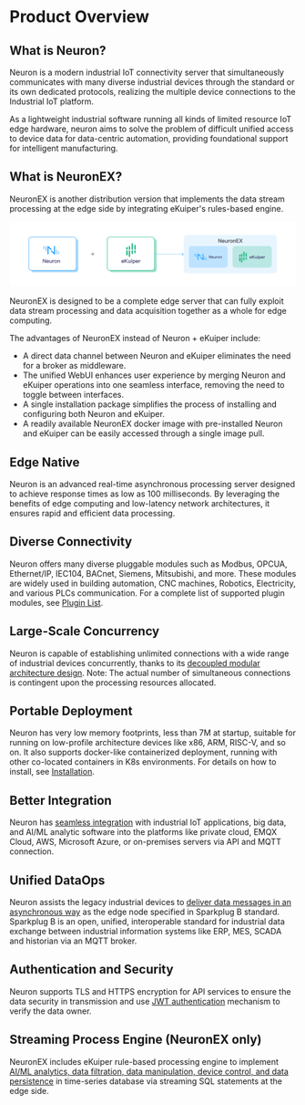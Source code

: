 # Product Overview

## What is Neuron?

Neuron is a modern industrial IoT connectivity server that simultaneously communicates with many diverse industrial devices through the standard or its own dedicated protocols, realizing the multiple device connections to the Industrial IoT platform.

As a lightweight industrial software running all kinds of limited resource IoT edge hardware, neuron aims to solve the problem of difficult unified access to device data for data-centric automation, providing foundational support for intelligent manufacturing.

## What is NeuronEX?

NeuronEX is another distribution version that implements the data stream processing at the edge side by integrating eKuiper's rules-based engine.

![NeuronEX](./introduction/assets/neuronex.png)

NeuronEX is designed to be a complete edge server that can fully exploit data stream processing and data acquisition together as a whole for edge computing.

The advantages of NeuronEX instead of Neuron + eKuiper include:
* A direct data channel between Neuron and eKuiper eliminates the need for a broker as middleware.
* The unified WebUI enhances user experience by merging Neuron and eKuiper operations into one seamless interface, removing the need to toggle between interfaces.
* A single installation package simplifies the process of installing and configuring both Neuron and eKuiper.
* A readily available NeuronEX docker image with pre-installed Neuron and eKuiper can be easily accessed through a single image pull.


## Edge Native

Neuron is an advanced real-time asynchronous processing server designed to achieve response times as low as 100 milliseconds. By leveraging the benefits of edge computing and low-latency network architectures, it ensures rapid and efficient data processing.

## Diverse Connectivity

Neuron offers many diverse pluggable modules such as Modbus, OPCUA, Ethernet/IP, IEC104, BACnet, Siemens, Mitsubishi, and more. These modules are widely used in building automation, CNC machines, Robotics, Electricity, and various PLCs communication. For a complete list of supported plugin modules, see [Plugin List](./introduction/plugin-list/plugin-list.md).

## Large-Scale Concurrency

Neuron is capable of establishing unlimited connections with a wide range of industrial devices concurrently, thanks to its [decoupled modular architecture design](./introduction/architecture/architecture.md). Note: The actual number of simultaneous connections is contingent upon the processing resources allocated.

## Portable Deployment

Neuron has very low memory footprints, less than 7M at startup, suitable for running on low-profile architecture devices like x86, ARM, RISC-V, and so on. It also supports docker-like containerized deployment, running with other co-located containers in K8s environments. For details on how to install, see [Installation](./installation/installation.md). 

## Better Integration

Neuron has [seamless integration](./integration/integration.md) with industrial IoT applications, big data, and AI/ML analytic software into the platforms like private cloud, EMQX Cloud, AWS, Microsoft Azure, or on-premises servers via API and MQTT connection.

## Unified DataOps

Neuron assists the legacy industrial devices to [deliver data messages in an asynchronous way](./use-cases/use_cases.md#mqtt-sparkplugb-solution) as the edge node specified in Sparkplug B standard. Sparkplug B is an open, unified, interoperable standard for industrial data exchange between industrial information systems like ERP, MES, SCADA and historian via an MQTT broker.

## Authentication and Security

Neuron supports TLS and HTTPS encryption for API services to ensure the data security in transmission and use [JWT authentication](./http-api/jwt.md) mechanism to verify the data owner.

## Streaming Process Engine (NeuronEX only)

NeuronEX includes eKuiper rule-based processing engine to implement [AI/ML analytics, data filtration, data manipulation, device control, and data persistence](./data-streaming/data-streaming.md) in time-series database via streaming SQL statements at the edge side.
